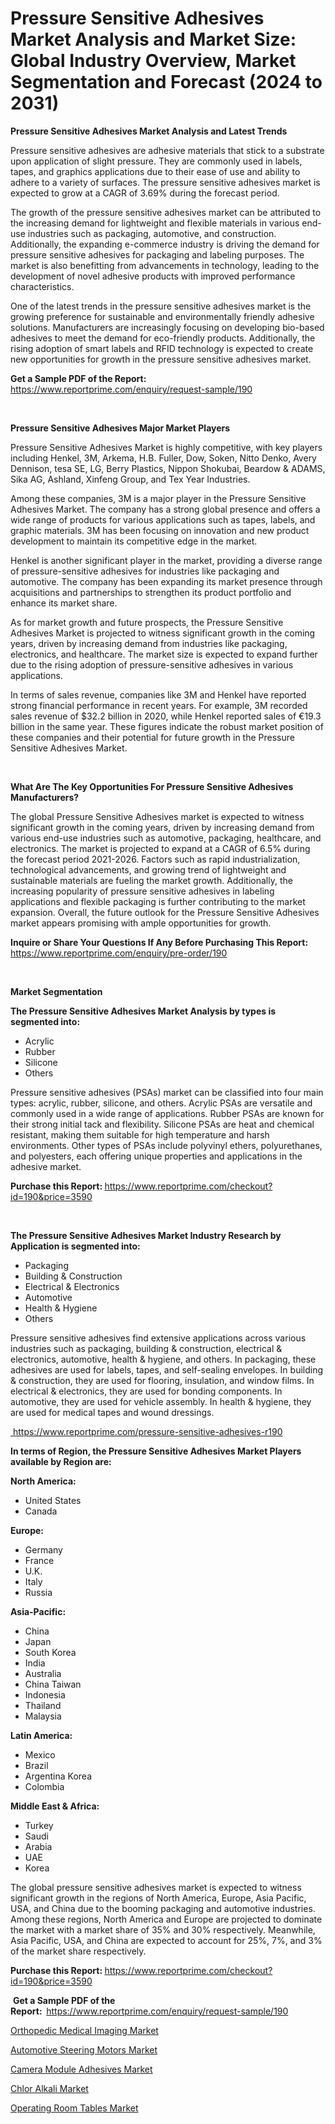 <p><h1>Pressure Sensitive Adhesives Market Analysis and Market Size: Global Industry Overview, Market Segmentation and Forecast (2024 to 2031)</h1></p><p><strong>Pressure Sensitive Adhesives Market Analysis and Latest Trends</strong></p>
<p><p>Pressure sensitive adhesives are adhesive materials that stick to a substrate upon application of slight pressure. They are commonly used in labels, tapes, and graphics applications due to their ease of use and ability to adhere to a variety of surfaces. The pressure sensitive adhesives market is expected to grow at a CAGR of 3.69% during the forecast period.</p><p>The growth of the pressure sensitive adhesives market can be attributed to the increasing demand for lightweight and flexible materials in various end-use industries such as packaging, automotive, and construction. Additionally, the expanding e-commerce industry is driving the demand for pressure sensitive adhesives for packaging and labeling purposes. The market is also benefitting from advancements in technology, leading to the development of novel adhesive products with improved performance characteristics.</p><p>One of the latest trends in the pressure sensitive adhesives market is the growing preference for sustainable and environmentally friendly adhesive solutions. Manufacturers are increasingly focusing on developing bio-based adhesives to meet the demand for eco-friendly products. Additionally, the rising adoption of smart labels and RFID technology is expected to create new opportunities for growth in the pressure sensitive adhesives market.</p></p>
<p><strong>Get a Sample PDF of the Report:&nbsp;</strong> <a href="https://www.reportprime.com/enquiry/request-sample/190">https://www.reportprime.com/enquiry/request-sample/190</a></p>
<p>&nbsp;</p>
<p><strong>Pressure Sensitive Adhesives Major Market Players</strong></p>
<p><p>Pressure Sensitive Adhesives Market is highly competitive, with key players including Henkel, 3M, Arkema, H.B. Fuller, Dow, Soken, Nitto Denko, Avery Dennison, tesa SE, LG, Berry Plastics, Nippon Shokubai, Beardow & ADAMS, Sika AG, Ashland, Xinfeng Group, and Tex Year Industries. </p><p>Among these companies, 3M is a major player in the Pressure Sensitive Adhesives Market. The company has a strong global presence and offers a wide range of products for various applications such as tapes, labels, and graphic materials. 3M has been focusing on innovation and new product development to maintain its competitive edge in the market.</p><p>Henkel is another significant player in the market, providing a diverse range of pressure-sensitive adhesives for industries like packaging and automotive. The company has been expanding its market presence through acquisitions and partnerships to strengthen its product portfolio and enhance its market share.</p><p>As for market growth and future prospects, the Pressure Sensitive Adhesives Market is projected to witness significant growth in the coming years, driven by increasing demand from industries like packaging, electronics, and healthcare. The market size is expected to expand further due to the rising adoption of pressure-sensitive adhesives in various applications.</p><p>In terms of sales revenue, companies like 3M and Henkel have reported strong financial performance in recent years. For example, 3M recorded sales revenue of $32.2 billion in 2020, while Henkel reported sales of €19.3 billion in the same year. These figures indicate the robust market position of these companies and their potential for future growth in the Pressure Sensitive Adhesives Market.</p></p>
<p>&nbsp;</p>
<p><strong>What Are The Key Opportunities For Pressure Sensitive Adhesives Manufacturers?</strong></p>
<p><p>The global Pressure Sensitive Adhesives market is expected to witness significant growth in the coming years, driven by increasing demand from various end-use industries such as automotive, packaging, healthcare, and electronics. The market is projected to expand at a CAGR of 6.5% during the forecast period 2021-2026. Factors such as rapid industrialization, technological advancements, and growing trend of lightweight and sustainable materials are fueling the market growth. Additionally, the increasing popularity of pressure sensitive adhesives in labeling applications and flexible packaging is further contributing to the market expansion. Overall, the future outlook for the Pressure Sensitive Adhesives market appears promising with ample opportunities for growth.</p></p>
<p><strong>Inquire or Share Your Questions If Any Before Purchasing This Report:</strong> <a href="https://www.reportprime.com/enquiry/pre-order/190">https://www.reportprime.com/enquiry/pre-order/190</a></p>
<p>&nbsp;</p>
<p><strong>Market Segmentation</strong></p>
<p><strong>The Pressure Sensitive Adhesives Market Analysis by types is segmented into:</strong></p>
<p><ul><li>Acrylic</li><li>Rubber</li><li>Silicone</li><li>Others</li></ul></p>
<p><p>Pressure sensitive adhesives (PSAs) market can be classified into four main types: acrylic, rubber, silicone, and others. Acrylic PSAs are versatile and commonly used in a wide range of applications. Rubber PSAs are known for their strong initial tack and flexibility. Silicone PSAs are heat and chemical resistant, making them suitable for high temperature and harsh environments. Other types of PSAs include polyvinyl ethers, polyurethanes, and polyesters, each offering unique properties and applications in the adhesive market.</p></p>
<p><strong>Purchase this Report:&nbsp;</strong><a href="https://www.reportprime.com/checkout?id=190&price=3590">https://www.reportprime.com/checkout?id=190&price=3590</a></p>
<p>&nbsp;</p>
<p><strong>The Pressure Sensitive Adhesives Market Industry Research by Application is segmented into:</strong></p>
<p><ul><li>Packaging</li><li>Building & Construction</li><li>Electrical & Electronics</li><li>Automotive</li><li>Health & Hygiene</li><li>Others</li></ul></p>
<p><p>Pressure sensitive adhesives find extensive applications across various industries such as packaging, building & construction, electrical & electronics, automotive, health & hygiene, and others. In packaging, these adhesives are used for labels, tapes, and self-sealing envelopes. In building & construction, they are used for flooring, insulation, and window films. In electrical & electronics, they are used for bonding components. In automotive, they are used for vehicle assembly. In health & hygiene, they are used for medical tapes and wound dressings.</p></p>
<p><a href="https://www.reportprime.com/pressure-sensitive-adhesives-r190">&nbsp;https://www.reportprime.com/pressure-sensitive-adhesives-r190</a></p>
<p><strong>In terms of Region, the Pressure Sensitive Adhesives Market Players available by Region are:</strong></p>
<p>
    <p> <strong> North America: </strong>
        <ul>
            <li>United States</li>
            <li>Canada</li>
        </ul>
        </p> 
    <p> <strong> Europe: </strong>
        <ul>
            <li>Germany</li>
            <li>France</li>
            <li>U.K.</li>
            <li>Italy</li>
            <li>Russia</li>
        </ul>
        </p> 
    <p> <strong> Asia-Pacific: </strong>
        <ul>
            <li>China</li>
            <li>Japan</li>
            <li>South Korea</li>
            <li>India</li>
            <li>Australia</li>
            <li>China Taiwan</li>
            <li>Indonesia</li>
            <li>Thailand</li>
            <li>Malaysia</li>
        </ul>
        </p> 
    <p> <strong> Latin America: </strong>
        <ul>
            <li>Mexico</li>
            <li>Brazil</li>
            <li>Argentina Korea</li>
            <li>Colombia</li>
        </ul>
        </p> 
    <p> <strong> Middle East & Africa: </strong>
        <ul>
            <li>Turkey</li>
            <li>Saudi</li>
            <li>Arabia</li>
            <li>UAE</li>
            <li>Korea</li>
        </ul>
    </p>
    </p>
<p><p>The global pressure sensitive adhesives market is expected to witness significant growth in the regions of North America, Europe, Asia Pacific, USA, and China due to the booming packaging and automotive industries. Among these regions, North America and Europe are projected to dominate the market with a market share of 35% and 30% respectively. Meanwhile, Asia Pacific, USA, and China are expected to account for 25%, 7%, and 3% of the market share respectively.</p></p>
<p><strong>Purchase this Report: </strong><a href="https://www.reportprime.com/checkout?id=190&price=3590">https://www.reportprime.com/checkout?id=190&price=3590</a></p>
<p>&nbsp;<strong>Get a Sample PDF of the Report:&nbsp;&nbsp;</strong><a href="https://www.reportprime.com/enquiry/request-sample/190">https://www.reportprime.com/enquiry/request-sample/190</a></p>
<p><strong></strong></p>
<p><p><a href="https://medium.com/@denisolden565/orthopedic-medical-imaging-market-growth-outlook-from-2024-to-2031-and-it-is-projecting-at-6-3-4ba283c75f1d">Orthopedic Medical Imaging Market</a></p><p><a href="https://issuu.com/reportprime-2/docs/automotive-steering-motors-market-s_1e20ecfbd567ec">Automotive Steering Motors Market</a></p><p><a href="https://github.com/bmorecock/Market-Research-Report-List-4/blob/main/camera-module-adhesives-market.md">Camera Module Adhesives Market</a></p><p><a href="https://github.com/drzsklfn31/Market-Research-Report-List-1/blob/main/chlor-alkali-market.md">Chlor Alkali Market</a></p><p><a href="https://medium.com/@sean.peake0978/operating-room-tables-market-industry-trends-and-forecast-for-period-from-2024-to-2031-76274592a52f">Operating Room Tables Market</a></p></p>